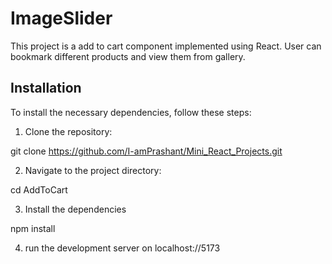 # ImageSlider

This project is a add to cart component implemented using React. User can bookmark different products and view them from gallery.

## Installation

To install the necessary dependencies, follow these steps:

1. Clone the repository:

git clone https://github.com/I-amPrashant/Mini_React_Projects.git

2. Navigate to the project directory:

cd AddToCart

3. Install the dependencies

npm install

4. run the development server on localhost://5173